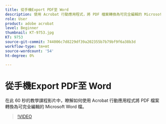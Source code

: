 ```yaml
---
title: 從手機Export PDF至 Word
description: 使用 Acrobat 行動應用程式，將 PDF 檔案轉換為可完全編輯的 Microsoft Word 檔
role: User
product: adobe acrobat
level: Beginner
thumbnail: KT-9753.jpg
KT: 9753
source-git-commit: 744006c7d8229df39a202355b7b79bf9f6a38b3d
workflow-type: tm+mt
source-wordcount: '54'
ht-degree: 0%

---
```


# 從手機Export PDF至 Word

在此 60 秒的教學課程影片中，瞭解如何使用 Acrobat 行動應用程式將 PDF 檔案轉換為可完全編輯的 Microsoft Word 檔。

>[!VIDEO](https://video.tv.adobe.com/v/340214?hidetitle=true)
